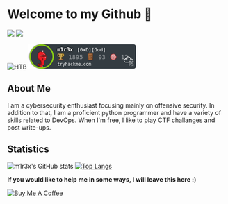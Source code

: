 # Welcome to my Github 👋
[<img src="https://img.shields.io/static/v1?label=&message=website&color=white&style=for-the-badge" />](https://m1r3x.github.io)
[<img src="https://img.shields.io/badge/linkedin-%230077B5.svg?&style=for-the-badge&logo=linkedin&logoColor=white" />](https://www.linkedin.com/in/mahammadjan/)

<break>

![HTB](https://www.hackthebox.eu/badge/image/255952)
![THM](https://github.com/m1r3x/m1r3x/blob/main/images/thm.png)


## About Me

I am a cybersecurity enthusiast focusing mainly on offensive security. In addition to that, I am a proficient python programmer and have a variety of skills related to DevOps. When I'm free, I like to play CTF challanges and post write-ups. 

<break>
  
## Statistics
  
![m1r3x's GitHub stats](https://github-readme-stats.vercel.app/api?username=m1r3x&show_icons=true&theme=radical)
[![Top Langs](https://github-readme-stats.vercel.app/api/top-langs/?username=m1r3x&hide=html&theme=tokyonight&layout=compact)](https://github.com/anuraghazra/github-readme-stats)

  
<b>If you would like to help me in some ways, I will leave this here :) </b>

<a href="https://www.buymeacoffee.com/m1r3x" target="_blank"><img src="https://cdn.buymeacoffee.com/buttons/default-yellow.png" alt="Buy Me A Coffee" width="150" ></a>
 
